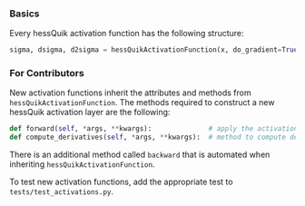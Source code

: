 ### Basics
Every hessQuik activation function has the following structure:
```python
sigma, dsigma, d2sigma = hessQuikActivationFunction(x, do_gradient=True, do_Hessian=True, forward_mode=True)
```

[comment]: <> (A key method of each layer is **compute_derivatives**, which is used for both forward and backward mode derivative computations.)

### For Contributors
New activation functions inherit the attributes and methods from ```hessQuikActivationFunction```.
The methods required to construct a new hessQuik activation layer are the following:
```python
def forward(self, *args, **kwargs):              # apply the activation function, call compute_derivatives if forward_mode = True
def compute_derivatives(self, *args, **kwargs):  # method to compute derivatives, used for forward and backward mode 
```
There is an additional method called ```backward``` that is automated when inheriting ```hessQuikActivationFunction```.

To test new activation functions, add the appropriate test to ```tests/test_activations.py```. 

